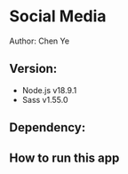 # Social Media
Author: Chen Ye
## Version: 
- Node.js v18.9.1
- Sass v1.55.0

## Dependency:

## How to run this app